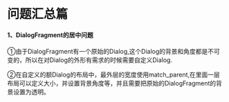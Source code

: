 # 问题汇总篇

#### 1、DialogFragment的居中问题

​	①由于DialogFragment有一个原始的Dialog,这个Dialog的背景和角度都是不可变的，所以在对Dialog的外形有需求的时候需要自定义Dialog.

​	②在自定义的额Dialog的布局中，最外层的宽度使用match_parent,在里面一层布局可以定义大小，并设置背景角度等，并且需要把原始的DialogFragment的背景设置为透明。

